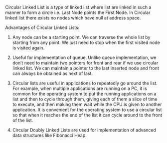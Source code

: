 Circular Linked List is a type of linked list where list are linked in such a manner to form a circle i.e. Last Node points the First Node. In Circular linked list there exists no nodes which have null at address space.


Advantages of Circular Linked Lists:
1) Any node can be a starting point. We can traverse the whole list by starting from any point. We just need to stop when the first visited node is visited again.



2) Useful for implementation of queue. Unlike queue implementation, we don’t need to maintain two pointers for front and rear if we use circular linked list. We can maintain a pointer to the last inserted node and front can always be obtained as next of last.

3) Circular lists are useful in applications to repeatedly go around the list. For example, when multiple applications are running on a PC, it is common for the operating system to put the running applications on a list and then to cycle through them, giving each of them a slice of time to execute, and then making them wait while the CPU is given to another application. It is convenient for the operating system to use a circular list so that when it reaches the end of the list it can cycle around to the front of the list.

4) Circular Doubly Linked Lists are used for implementation of advanced data structures like Fibonacci Heap.

